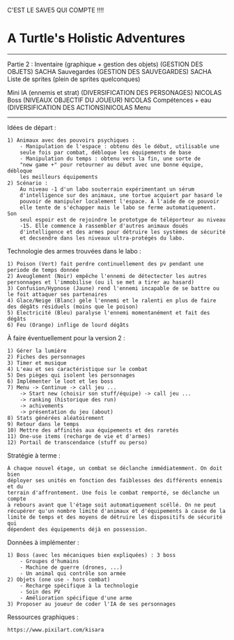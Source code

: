 C'EST LE SAVE5 QUI COMPTE !!!!

# A Turtle's Holistic Adventures
-----------------------
Partie 2 :
Inventaire (graphique + gestion des objets) (GESTION DES OBJETS) SACHA
Sauvegardes (GESTION DES SAUVEGARDES) SACHA
Liste de sprites (plein de sprites quelconques)

Mini IA (ennemis et strat) (DIVERSIFICATION DES PERSONAGES) NICOLAS
Boss (NIVEAUX OBJECTIF DU JOUEUR) NICOLAS
Compétences + eau (DIVERSIFICATION DES ACTIONS)NICOLAS
Menu 

-----------------------

Idées de départ :

	1) Animaux avec des pouvoirs psychiques :
		- Manipulation de l'espace : obtenu dès le début, utilisable une
		seule fois par combat, débloque les équipements de base
		- Manipulation du temps : obtenu vers la fin, une sorte de
		"new game +" pour retourner au début avec une bonne équipe, débloque
		les meilleurs équipements
	2) Scénario :
		Au niveau -1 d'un labo souterrain expérimentant un sérum
		d'intelligence sur des animaux, une tortue acquiert par hasard le
		pouvoir de manipuler localement l'espace. À l'aide de ce pouvoir
		elle tente de s'échapper mais le labo se ferme automatiquement. Son
		seul espoir est de rejoindre le prototype de téléporteur au niveau
		-15. Elle commence à rassembler d'autres animaux doués
		d'intelligence et des armes pour détruire les systèmes de sécurité
		et decsendre dans les niveaux ultra-protégés du labo.


Technologie des armes trouvées dans le labo :

	1) Poison (Vert) fait perdre continuellement des pv pendant une periode de temps donnée
	2) Aveuglement (Noir) empêche l'ennemi de détectecter les autres personnages et l'immobilise (ou il se met a tirer au hasard)
	3) Confusion/Hypnose (Jaune) rend l'ennemi incapable de se battre ou le foit attaquer ses partenaires
	4) Glace/Neige (Blanc) gèle l'ennemi et le ralenti en plus de faire des dégâts résiduels (moins que le poison)
	5) Electricité (Bleu) paralyse l'ennemi momentanément et fait des dégâts
	6) Feu (Orange) inflige de lourd dégâts


À faire éventuellement pour la version 2 :

	1) Gérer la lumière
	2) Fiches des personnages
	3) Timer et musique
	4) L'eau et ses caractéristique sur le combat
	5) Des pièges qui isolent les personnages
	6) Implémenter le loot et les boss
	7) Menu -> Continue -> call jeu ...
		-> Start new (choisir son stuff/équipe) -> call jeu ...
		-> ranking (historique des run)
		-> achivements
		-> présentation du jeu (about)
	8) Stats générées aléatoirement
	9) Retour dans le temps
	10) Mettre des affinités aux équipements et des raretés
	11) One-use items (recharge de vie et d'armes)
	12) Portail de transcendance (stuff ou perso)


Stratégie à terme :

	À chaque nouvel étage, un combat se déclanche immédiatemment. On doit bien
	déployer ses unités en fonction des faiblesses des différents ennemis et du
	terrain d'affrontement. Une fois le combat remporté, se déclanche un compte
	à rebours avant que l'étage soit automatiquement scéllé. On ne peut
	récupérer qu'un nombre limité d'animaux et d'équipements à cause de la
	limite de temps et des moyens de détruire les dispositifs de sécurité qui
	dépendent des équipements déjà en possession. 


Données à implémenter :

	1) Boss (avec les mécaniques bien expliquées) : 3 boss
  		- Groupes d'humains
  		- Machine de guerre (drones, ...)
  		- Un animal qui contrôle son armée
	2) Objets (one use - hors combat)
  		- Recharge spécifique à la technologie
  		- Soin des PV
  		- Amélioration spécifique d'une arme
	3) Proposer au joueur de coder l'IA de ses personnages


Ressources graphiques :

	https://www.pixilart.com/kisara
